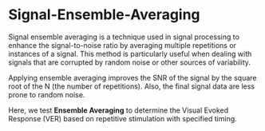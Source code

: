 # Signal-Ensemble-Averaging
Signal ensemble averaging is a technique used in signal processing to enhance the signal-to-noise ratio by averaging multiple repetitions or instances of a signal. This method is particularly useful when dealing with signals that are corrupted by random noise or other sources of variability.

Applying ensemble averaging improves the SNR of the signal by the square root of the N (the number of repetitions). Also, the final signal data are less prone to random noise.

Here, we test **Ensemble Averaging** to determine the Visual Evoked Response (VER) based on repetitive stimulation with specified timing.

